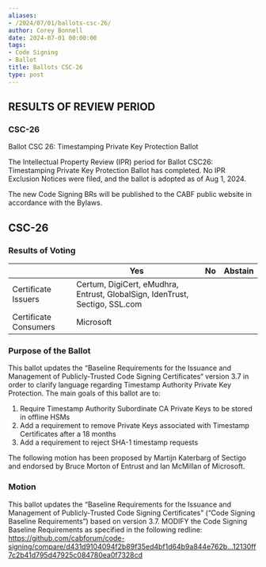 ```yaml
---
aliases:
- /2024/07/01/ballots-csc-26/
author: Corey Bonnell
date: 2024-07-01 00:00:00
tags:
- Code Signing
- Ballot
title: Ballots CSC-26
type: post
---
```


## RESULTS OF REVIEW PERIOD

### CSC-26

Ballot CSC 26: Timestamping Private Key Protection Ballot

The Intellectual Property Review (IPR) period for Ballot CSC26: Timestamping Private Key Protection Ballot has completed. No IPR Exclusion Notices were filed, and the ballot is adopted as of Aug 1, 2024.

The new Code Signing BRs will be published to the CABF public website in accordance with the Bylaws.

## CSC-26

### Results of Voting

|                       | Yes                                                                   | No  | Abstain |
| --------------------- | --------------------------------------------------------------------- | --- | ------- |
| Certificate Issuers   | Certum, DigiCert, eMudhra, Entrust, GlobalSign, IdenTrust, Sectigo, SSL.com |     |         |
| Certificate Consumers | Microsoft                                                             |     |         |

### Purpose of the Ballot

This ballot updates the “Baseline Requirements for the Issuance and Management of Publicly‐Trusted Code Signing Certificates“ version 3.7 in order to clarify language regarding Timestamp Authority Private Key Protection. The main goals of this ballot are to:

1.	Require Timestamp Authority Subordinate CA Private Keys to be stored in offline HSMs
2.	Add a requirement to remove Private Keys associated with Timestamp Certificates after a 18 months
3.	Add a requirement to reject SHA-1 timestamp requests

The following motion has been proposed by Martijn Katerbarg of Sectigo and endorsed by Bruce Morton of Entrust and Ian McMillan of Microsoft.

### Motion

This ballot updates the “Baseline Requirements for the Issuance and Management of Publicly‐Trusted Code Signing Certificates” (“Code Signing Baseline Requirements”) based on version 3.7. MODIFY the Code Signing Baseline Requirements as specified in the following redline: <https://github.com/cabforum/code-signing/compare/d431d9104094f2b89f35ed4bf1d64b9a844e762b...12130ff7c2b41d795d47925c084780ea0f7328cd>
